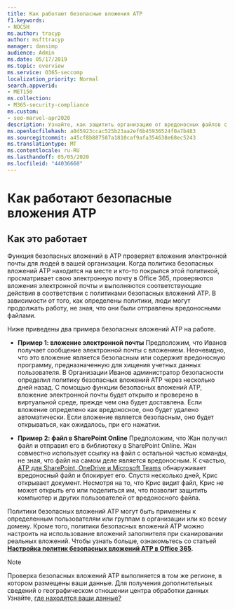 ```yaml
---
title: Как работают безопасные вложения ATP
f1.keywords:
- NOCSH
ms.author: tracyp
author: msfttracyp
manager: dansimp
audience: Admin
ms.date: 05/17/2019
ms.topic: overview
ms.service: O365-seccomp
localization_priority: Normal
search.appverid:
- MET150
ms.collection:
- M365-security-compliance
ms.custom:
- seo-marvel-apr2020
description: Узнайте, как защитить организацию от вредоносных файлов с помощью безопасных вложений ATP для Office 365.
ms.openlocfilehash: a0d5923ccac525b23aa2ef6b45936524f0a7b483
ms.sourcegitcommit: a45cf8b887587a1810caf9afa354638e68ec5243
ms.translationtype: MT
ms.contentlocale: ru-RU
ms.lasthandoff: 05/05/2020
ms.locfileid: "44036660"
---
```

# <a name="how-atp-safe-attachments-works"></a>Как работают безопасные вложения ATP

## <a name="how-it-works"></a>Как это работает

Функция безопасных вложений в ATP проверяет вложения электронной почты для людей в вашей организации. Когда политика безопасных вложений ATP находится на месте и кто-то покрылся этой политикой, просматривает свою электронную почту в Office 365, проверяются вложения электронной почты и выполняются соответствующие действия в соответствии с политиками безопасных вложений ATP. В зависимости от того, как определены политики, люди могут продолжать работу, не зная, что они были отправлены вредоносными файлами.
  
Ниже приведены два примера безопасных вложений ATP на работе.
  
- **Пример 1: вложение электронной почты** Предположим, что Иванов получает сообщение электронной почты с вложением. Неочевидно, что это вложение является безопасным или содержит вредоносную программу, предназначенную для хищения учетных данных пользователя. В Организации Иванов администратор безопасности определил политику безопасных вложений ATP через несколько дней назад. С помощью функции безопасных вложений ATP, вложение электронной почты будет открыто и проверено в виртуальной среде, прежде чем она будет доставлена. Если вложение определено как вредоносное, оно будет удалено автоматически. Если вложение является безопасным, оно будет открываться, как ожидалось, при его нажатии.

- **Пример 2: файл в SharePoint Online** Предположим, что Жан получил файл и отправил его в библиотеку в SharePoint Online. Жан совместно использует ссылку на файл с остальной частью команды, не зная, что файл на самом деле является вредоносным. К счастью, [ATP для SharePoint, OneDrive и Microsoft Teams](atp-for-spo-odb-and-teams.md) обнаруживает вредоносный файл и блокирует его. Спустя несколько дней, Крис открывает документ. Несмотря на то, что Крис видит файл, Крис не может открыть его или поделиться им, что позволит защитить компьютер и других пользователей от вредоносного файла.

Политики безопасных вложений ATP могут быть применены к определенным пользователям или группам в организации или ко всему домену. Кроме того, политики безопасных вложений ATP можно настроить на использование вложений заполнителя при сканировании реальных вложений. Чтобы узнать больше, ознакомьтесь со статьей **[Настройка политик безопасных вложений ATP в Office 365](set-up-atp-safe-attachments-policies.md)**.

> [!NOTE]
> Проверка безопасных вложений ATP выполняется в том же регионе, в котором размещены ваши данные. Для получения дополнительных сведений о географическом отношении центра обработки данных Узнайте, [где находятся ваши данные?](https://products.office.com/where-is-your-data-located?geo=All) 

